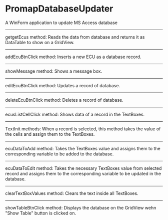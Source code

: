 # PromapDatabaseUpdater
A WinForm application to update MS Access database
__________________________________________________________________________________________________________
getgetEcus method:
Reads the data from database and returns it as DataTable to show on a GridView.
__________________________________________________________________________________________________________
addEcuBtnClick method:
Inserts a new ECU as a database record.
__________________________________________________________________________________________________________
showMessage method:
Shows a message box.
__________________________________________________________________________________________________________
editEcuBtnClick method:
Updates a record of database.
__________________________________________________________________________________________________________
deleteEcuBtnClick method:
Deletes a record of database.
__________________________________________________________________________________________________________
ecusListCellClick method:
Shows data of a record in the TextBoxes.
__________________________________________________________________________________________________________
TextInit methods:
When a record is selected, this method takes the value of the cells and assign them to the TextBoxes.
__________________________________________________________________________________________________________
ecuDataToAdd method:
Takes the TextBoxes value and assigns them to the corresponding variable to be added to the database.
__________________________________________________________________________________________________________
ecuDataToEdit method:
Takes the necessary TextBoxes value from selected record and assigns them to the corresponding variable to be updated in the database.
__________________________________________________________________________________________________________
clearTextBoxValues method:
Clears the text inside all TextBoxes.
__________________________________________________________________________________________________________
showTableBtnClick method:
Displays the database on the GridView wehn "Show Table" button is clicked on.
